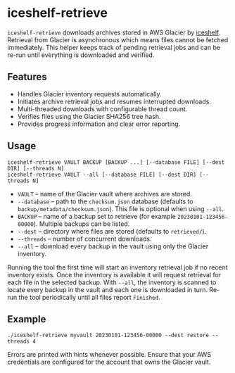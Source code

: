 # iceshelf-retrieve

`iceshelf-retrieve` downloads archives stored in AWS Glacier by
[iceshelf](README.md). Retrieval from Glacier is asynchronous which means files
cannot be fetched immediately. This helper keeps track of pending retrieval jobs
and can be re-run until everything is downloaded and verified.

## Features

- Handles Glacier inventory requests automatically.
- Initiates archive retrieval jobs and resumes interrupted downloads.
- Multi-threaded downloads with configurable thread count.
- Verifies files using the Glacier SHA256 tree hash.
- Provides progress information and clear error reporting.

## Usage

```
iceshelf-retrieve VAULT BACKUP [BACKUP ...] [--database FILE] [--dest DIR] [--threads N]
iceshelf-retrieve VAULT --all [--database FILE] [--dest DIR] [--threads N]
```

- `VAULT` – name of the Glacier vault where archives are stored.
- `--database` – path to the `checksum.json` database (defaults to `backup/metadata/checksum.json`).
  This file is optional when using `--all`.
- `BACKUP` – name of a backup set to retrieve (for example
  `20230101-123456-00000`). Multiple backups can be listed.
- `--dest` – directory where files are stored (defaults to `retrieved/`).
- `--threads` – number of concurrent downloads.
- `--all` – download every backup in the vault using only the Glacier inventory.

Running the tool the first time will start an inventory retrieval job if no
recent inventory exists. Once the inventory is available it will request
retrieval for each file in the selected backup. With `--all`, the inventory
is scanned to locate every backup in the vault and each one is downloaded in
turn. Re-run the tool periodically until all files report `Finished`.

## Example

```
./iceshelf-retrieve myvault 20230101-123456-00000 --dest restore --threads 4
```

Errors are printed with hints whenever possible. Ensure that your AWS
credentials are configured for the account that owns the Glacier vault.

